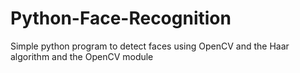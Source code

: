 # Python-Face-Recognition

Simple python program to detect faces using OpenCV and the Haar algorithm and the OpenCV module
